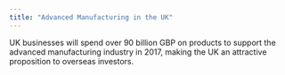 ```yaml
---
title: "Advanced Manufacturing in the UK"
---
```

UK businesses will spend over 90 billion GBP on products to support the advanced manufacturing industry in 2017, making the UK an attractive proposition to overseas investors.